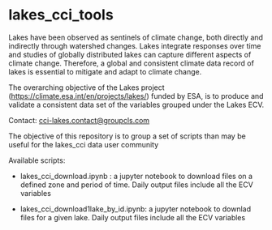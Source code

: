 # lakes_cci_tools

Lakes have been observed as sentinels of climate change, both directly and indirectly through watershed changes. Lakes integrate responses over time and studies of globally distributed lakes can capture different aspects of climate change. Therefore, a global and consistent climate data record of lakes is essential to mitigate and adapt to climate change. 

The overarching objective of the Lakes project (https://climate.esa.int/en/projects/lakes/) funded by ESA,  is to produce and validate a consistent data set of the variables grouped under the Lakes ECV.

Contact: cci-lakes.contact@groupcls.com

The objective of this repository is to group a set of scripts than may be useful for the lakes_cci data user community 

Available scripts:

* lakes_cci_download.ipynb : a jupyter notebook to download files on a defined zone and period of time. Daily output files include all the ECV variables

* lakes_cci_download1lake_by_id.ipynb: a jupyter notebook to downlad files for a given lake. Daily output files include all the ECV variables
